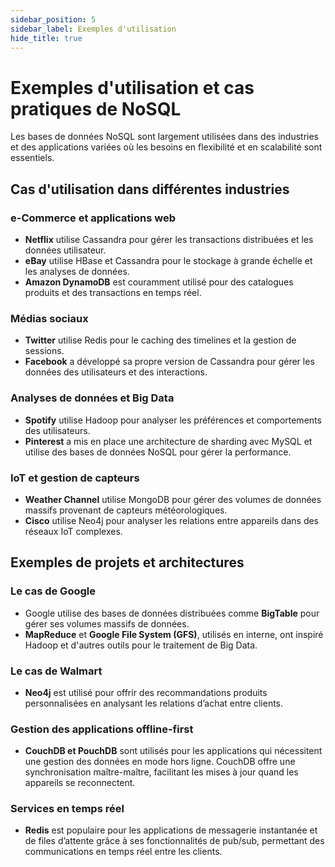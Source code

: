 ```yaml
---
sidebar_position: 5
sidebar_label: Exemples d'utilisation
hide_title: true
---
```


# Exemples d'utilisation et cas pratiques de NoSQL

Les bases de données NoSQL sont largement utilisées dans des industries et des applications variées où les besoins en flexibilité et en scalabilité sont essentiels.

## Cas d'utilisation dans différentes industries

### e-Commerce et applications web

- **Netflix** utilise Cassandra pour gérer les transactions distribuées et les données utilisateur.
- **eBay** utilise HBase et Cassandra pour le stockage à grande échelle et les analyses de données.
- **Amazon DynamoDB** est couramment utilisé pour des catalogues produits et des transactions en temps réel.

### Médias sociaux

- **Twitter** utilise Redis pour le caching des timelines et la gestion de sessions.
- **Facebook** a développé sa propre version de Cassandra pour gérer les données des utilisateurs et des interactions.

### Analyses de données et Big Data

- **Spotify** utilise Hadoop pour analyser les préférences et comportements des utilisateurs.
- **Pinterest** a mis en place une architecture de sharding avec MySQL et utilise des bases de données NoSQL pour gérer la performance.

### IoT et gestion de capteurs

- **Weather Channel** utilise MongoDB pour gérer des volumes de données massifs provenant de capteurs météorologiques.
- **Cisco** utilise Neo4j pour analyser les relations entre appareils dans des réseaux IoT complexes.

## Exemples de projets et architectures

### Le cas de Google

- Google utilise des bases de données distribuées comme **BigTable** pour gérer ses volumes massifs de données.
- **MapReduce** et **Google File System (GFS)**, utilisés en interne, ont inspiré Hadoop et d'autres outils pour le traitement de Big Data.

### Le cas de Walmart

- **Neo4j** est utilisé pour offrir des recommandations produits personnalisées en analysant les relations d’achat entre clients.

### Gestion des applications offline-first

- **CouchDB et PouchDB** sont utilisés pour les applications qui nécessitent une gestion des données en mode hors ligne. CouchDB offre une synchronisation maître-maître, facilitant les mises à jour quand les appareils se reconnectent.

### Services en temps réel

- **Redis** est populaire pour les applications de messagerie instantanée et de files d’attente grâce à ses fonctionnalités de pub/sub, permettant des communications en temps réel entre les clients.